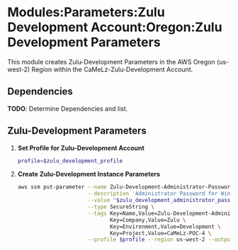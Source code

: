 # Modules:Parameters:Zulu Development Account:Oregon:Zulu Development Parameters

This module creates Zulu-Development Parameters in the AWS Oregon (us-west-2) Region within the
CaMeLz-Zulu-Development Account.

## Dependencies

**TODO**: Determine Dependencies and list.

## Zulu-Development Parameters

1. **Set Profile for Zulu-Development Account**

    ```bash
    profile=$zulu_development_profile
    ```

1. **Create Zulu-Development Instance Parameters**

    ```bash
    aws ssm put-parameter --name Zulu-Development-Administrator-Password \
                          --description 'Administrator Password for Windows Instances' \
                          --value "$zulu_development_administrator_password" \
                          --type SecureString \
                          --tags Key=Name,Value=Zulu-Development-Administrator-Password \
                                 Key=Company,Value=Zulu \
                                 Key=Environment,Value=Development \
                                 Key=Project,Value=CaMeLz-POC-4 \
                          --profile $profile --region us-west-2 --output text
    ```
